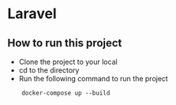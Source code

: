 # Laravel

## How to run this project

- Clone the project to your local
- cd to the directory
- Run the following command to run the project
```
    docker-compose up --build
```

